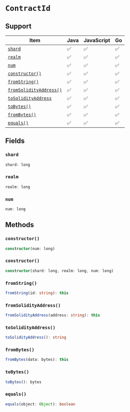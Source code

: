 # `ContractId`

## Support

| Item | Java | JavaScript | Go
| - | - | - | - |
| [`shard`](#shard) | ✅ | ✅ | ✅
| [`realm`](#realm) | ✅ | ✅ | ✅
| [`num`](#num) | ✅ | ✅ | ✅
| [`constructor()`](#constructor) | ✅ | ✅ | ✅
| [`fromString()`](#fromstring) | ✅ | ✅ | ✅
| [`fromSolidityAddress()`](#fromsolidityaddress) | ✅ | ✅ | ✅
| [`toSolidityAddress`](#tosolidityaddress) | ✅ | ✅ | ✅
| [`toBytes()`](#tobytes) | ✅ | ✅ | ✅
| [`fromBytes()`](#frombytes) | ✅ | ✅ | ✅
| [`equals()`](#equals) | ✅ | ✅ | ✅

## Fields

### `shard`

```typescript
shard: long
```

### `realm`

```typescript
realm: long
```

### `num`

```typescript
num: long
```

## Methods

### `constructor()`

```typescript
constructor(num: long)
```

### `constructor()`

```typescript
constructor(shard: long, realm: long, num: long)
````

### `fromString()`

```typescript
fromString(id: string): this
```

### `fromSolidityAddress()`

```typescript
fromSolidityAddress(address: string): this
```

### `toSolidityAddress()`

```typescript
toSolidityAddress(): string
```

### `fromBytes()`

```typescript
fromBytes(data: bytes): this
```

### `toBytes()`

```typescript
toBytes(): bytes
```

### `equals()`

```typescript
equals(object: Object): boolean
```
